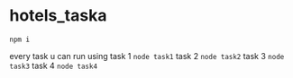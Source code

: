 # hotels_taska

`npm i`

every task u can run using 
task 1 `node task1`
task 2 `node task2`
task 3 `node task3`
task 4 `node task4`